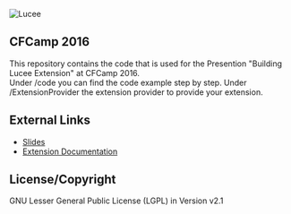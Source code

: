 ![Lucee](https://bitbucket.org/repo/rX87Rq/images/3392835614-logo-1-color-black-small.png)
 
 CFCamp 2016
 -----------

This repository contains the code that is used for the Presention "Building Lucee Extension" at CFCamp 2016.  
Under /code you can find the code example step by step.  Under /ExtensionProvider the extension provider to provide your extension.


External Links
--------------

* [Slides](https://docs.google.com/a/lucee.org/presentation/d/1kGsBh-K_J4qXLqoK2UqOjI2xcgjd83sCzGoRkVPMUmM/edit?usp=sharing)
* [Extension Documentation](http://docs.lucee.org/guides/lucee-5/extensions.html)

License/Copyright
-----------------
GNU Lesser General Public License (LGPL) in Version v2.1 
